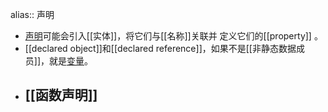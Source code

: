 alias:: 声明

- [声明]([[C++/声明]])可能会引入[[实体]]，将它们与[[名称]]关联并 定义它们的[[property]] 。
- [[declared object]]和[[declared reference]]，如果不是[[非静态数据成员]]，就是[变量]([{C++/variable}])。
- ## [[函数声明]]